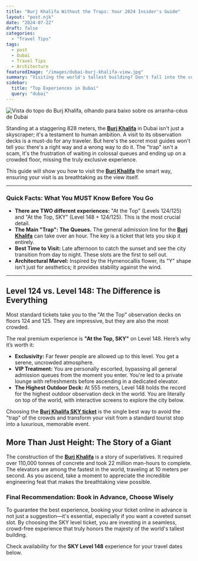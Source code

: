 ```yaml
---
title: "Burj Khalifa Without the Traps: Your 2024 Insider's Guide"
layout: "post.njk"
date: "2024-07-22"
draft: false
categories:
  - "Travel Tips"
tags:
  - post
  - Dubai
  - Travel Tips
  - Architecture
featuredImage: "/images/dubai-burj-khalifa-view.jpg"
summary: "Visiting the world's tallest building? Don't fall into the common tourist traps. Learn the difference between the observation decks and why a specific ticket is the key to a truly premium experience."
sidebar:
  title: "Top Experiences in Dubai"
  query: "dubai"
---
```


![Vista do topo do Burj Khalifa, olhando para baixo sobre os arranha-céus de Dubai](/images/dubai-burj-khalifa-view.jpg)

Standing at a staggering 828 meters, the [**Burj Khalifa**](https://www.getyourguide.com/dubai-l173/dubai-burj-khalifa-sky-level-148-124-125-entry-ticket-t49181/?partner_id=PMW7G72) in Dubai isn't just a skyscraper; it's a testament to human ambition. A visit to its observation decks is a must-do for any traveler. But here's the secret most guides won't tell you: there's a right way and a wrong way to do it. The "trap" isn't a scam, it's the frustration of waiting in colossal queues and ending up on a crowded floor, missing the truly exclusive experience.

This guide will show you how to visit the [**Burj Khalifa**](https://www.getyourguide.com/dubai-l173/dubai-burj-khalifa-sky-level-148-124-125-entry-ticket-t49181/?partner_id=PMW7G72) the smart way, ensuring your visit is as breathtaking as the view itself.

<div data-gyg-href="https://widget.getyourguide.com/default/availability.frame" data-gyg-tour-id="49181" data-gyg-locale-code="en-US" data-gyg-currency="EUR" data-gyg-widget="availability" data-gyg-variant="horizontal" data-gyg-partner-id="PMW7G72"></div>

---
### **Quick Facts: What You MUST Know Before You Go**

*   **There are TWO different experiences:** "At the Top" (Levels 124/125) and "At the Top, SKY" (Level 148 + 124/125). This is the most crucial detail.
*   **The Main "Trap": The Queues.** The general admission line for the [**Burj Khalifa**](https://www.getyourguide.com/dubai-l173/dubai-burj-khalifa-sky-level-148-124-125-entry-ticket-t49181/?partner_id=PMW7G72) can take over an hour. The key is a ticket that lets you skip it entirely.
*   **Best Time to Visit:** Late afternoon to catch the sunset and see the city transition from day to night. These slots are the first to sell out.
*   **Architectural Marvel:** Inspired by the Hymenocallis flower, its "Y" shape isn't just for aesthetics; it provides stability against the wind.
---

## Level 124 vs. Level 148: The Difference is Everything

Most standard tickets take you to the "At the Top" observation decks on floors 124 and 125. They are impressive, but they are also the most crowded.

The real premium experience is **"At the Top, SKY"** on Level 148. Here’s why it’s worth it:
*   **Exclusivity:** Far fewer people are allowed up to this level. You get a serene, uncrowded atmosphere.
*   **VIP Treatment:** You are personally escorted, bypassing all general admission queues from the moment you enter. You're led to a private lounge with refreshments before ascending in a dedicated elevator.
*   **The Highest Outdoor Deck:** At 555 meters, Level 148 holds the record for the highest outdoor observation deck in the world. You are literally on top of the world, with interactive screens to explore the city below.

Choosing the [**Burj Khalifa SKY ticket**](https://www.getyourguide.com/dubai-l173/dubai-burj-khalifa-sky-level-148-124-125-entry-ticket-t49181/?partner_id=PMW7G72) is the single best way to avoid the "trap" of the crowds and transform your visit from a standard tourist stop into a luxurious, memorable event.

<div data-gyg-href="https://widget.getyourguide.com/default/availability.frame" data-gyg-tour-id="49181" data-gyg-locale-code="en-US" data-gyg-currency="EUR" data-gyg-widget="availability" data-gyg-variant="horizontal" data-gyg-partner-id="PMW7G72"></div>

## More Than Just Height: The Story of a Giant

The construction of the [**Burj Khalifa**](https://www.getyourguide.com/dubai-l173/dubai-burj-khalifa-sky-level-148-124-125-entry-ticket-t49181/?partner_id=PMW7G72) is a story of superlatives. It required over 110,000 tonnes of concrete and took 22 million man-hours to complete. The elevators are among the fastest in the world, traveling at 10 meters per second. As you ascend, take a moment to appreciate the incredible engineering feat that makes the breathtaking view possible.

### Final Recommendation: Book in Advance, Choose Wisely

To guarantee the best experience, booking your ticket online in advance is not just a suggestion—it's essential, especially if you want a coveted sunset slot. By choosing the SKY level ticket, you are investing in a seamless, crowd-free experience that truly honors the majesty of the world's tallest building.

Check availability for the **SKY Level 148** experience for your travel dates below.

<div data-gyg-href="https://widget.getyourguide.com/default/availability.frame" data-gyg-tour-id="49181" data-gyg-locale-code="en-US" data-gyg-currency="EUR" data-gyg-widget="availability" data-gyg-variant="horizontal" data-gyg-partner-id="PMW7G72"></div>